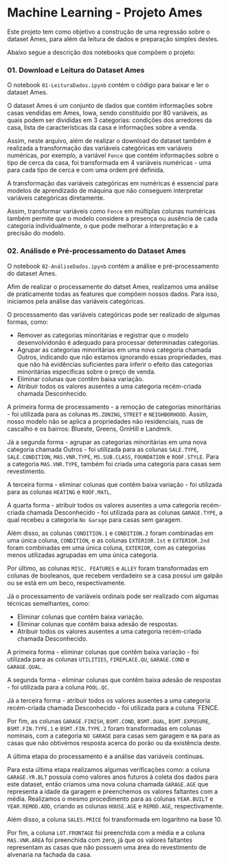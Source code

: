 # Machine Learning - Projeto Ames 

Este projeto tem como objetivo a construção de uma regressão sobre o dataset Ames, para além da leitura de dados e preparação simples destes.

Abaixo segue a descrição dos notebooks que compõem o projeto:

### 01. Download e Leitura do Dataset Ames

O notebook `01-LeituraDados.ipynb` contém o código para baixar e ler o dataset Ames. 

O dataset Ames é um conjunto de dados que contém informações sobre casas vendidas em Ames, Iowa, sendo constituído por 80 variáveis, as quais podem ser divididas em 3 categorias: condições dos arredores da casa, lista de características da casa e informações sobre a venda. 

Assim, neste arquivo, além de realizar o download do dataset também é realizada a transformação das variáveis categóricas em variáveis numéricas, por exemplo, a variável `Fence` que contém informações sobre o tipo de cerca da casa, foi transformada em 4 variáveis numéricas - uma para cada tipo de cerca e com uma ordem pré definida.

A transformação das variáveis categóricas em numéricas é essencial para modelos de aprendizado de máquina que não conseguem interpretar variáveis categóricas diretamente. 

Assim, transformar variáveis como `Fence` em múltiplas colunas numéricas também permite que o modelo considere a presença ou ausência de cada categoria individualmente, o que pode melhorar a interpretação e a precisão do modelo.

### 02. Análisde e Pré-processamento do Dataset Ames

O notebook `02-AnáliseDados.ipynb` contém a análise e pré-processamento do dataset Ames.

Afim de realizar o processamente do datset Ames, realizamos uma análise de praticamente todas as features que compõem nossos dados. Para isso, iniciamos pela análise das variáveis categóricas. 

O processamento das variáveis categóricas pode ser realizado de algumas formas, como:

- Remover as categorias minoritárias e registrar que o modelo desenvolvidonão é adequado para processar determinadas categorias.
- Agrupar as categorias minoritárias em uma nova categoria chamada Outros, indicando que não estamos ignorando essas propriedades, mas que não há evidências suficientes para inferir o efeito das categorias minoritárias específicas sobre o preço de venda.
- Eliminar colunas que contêm baixa variação.
- Atribuir todos os valores ausentes a uma categoria recém-criada chamada Desconhecido.

A primeira forma de processamento - a remoção de categorias minoritárias - foi utilizada para as colunas `MS.ZONING`, `STREET` e `NEIGHBORHOOD`. Assim, nosso modelo não se aplica a propriedades não residenciais, ruas de cascalho e os bairros: Blueste, Greens, GrnHill e Landmrk.

Já a segunda forma - agrupar as categorias minoritárias em uma nova categoria chamada Outros - foi utilizada para as colunas `SALE.TYPE`, `SALE.CONDITION`, `MAS.VNR.TYPE`, `MS.SUB.CLASS`, `FOUNDATION` e `ROOF.STYLE`. Para a categoria `MAS.VNR.TYPE`, também foi criada uma categoria para casas sem revestimento.

A terceira forma - eliminar colunas que contêm baixa variação - foi utilizada para as colunas `HEATING` e `ROOF.MATL`.

A quarta forma - atribuir todos os valores ausentes a uma categoria recém-criada chamada Desconhecido - foi utilizada para as colunas `GARAGE.TYPE`, a qual recebeu a categoria `No Garage` para casas sem garagem.

Além disso, as colunas `CONDITION.1` e `CONDITION.2` foram combinadas em uma única coluna, `CONDITION`, e as colunas `EXTERIOR.1st` e `EXTERIOR.2nd` foram combinadas em uma única coluna, `EXTERIOR`, com as categorias menos utilizadas agrupadas em uma única categoria.

Por último, as colunas `MISC. FEATURES` e `ALLEY` foram transformadas em colunas de booleanos, que recebem verdadeiro se a casa possui um galpão ou se está em um beco, respectivamente.

Já o processamento de variáveis ordinais pode ser realizado com algumas técnicas semelhantes, como:

- Eliminar colunas que contêm baixa variação.
- Eliminar colunas que contêm baixa adesão de respostas.
- Atribuir todos os valores ausentes a uma categoria recém-criada chamada Desconhecido.

A primeira forma - eliminar colunas que contêm baixa variação - foi utilizada para as colunas `UTILITIES`, `FIREPLACE.QU`, `GARAGE.COND` e `GARAGE.QUAL`.

A segunda forma - eliminar colunas que contêm baixa adesão de respostas - foi utilizada para a coluna `POOL.QC`.

Já a terceira forma - atribuir todos os valores ausentes a uma categoria recém-criada chamada Desconhecido - foi utilizada para a coluna `FENCE.

Por fim, as colunas `GARAGE.FINISH`, `BSMT.COND`, `BSMT.QUAL`, `BSMT.EXPOSURE`, `BSMT.FIN.TYPE.1` e `BSMT.FIN.TYPE.2` foram transformadas em colunas nominais, com a categoria `NO GARAGE` para casas sem garagem e `NA` para as casas que não obtivémos resposta acerca do porão ou da existência deste.

A última etapa do processamento é a análise das variáveis contínuas. 

Para esta última etapa realizamos algumas verificações como: a coluna `GARAGE.YR.BLT` possuía como valores anos futuros à coleta dos dados para este dataset, então criamos uma nova coluna chamada `GARAGE.AGE` que representa a idade da garagem e preenchemos os valores faltantes com a média. Realizamos o mesmo procedimento para as colunas `YEAR.BUILT` e `YEAR.REMOD.ADD`, criando as colunas `HOUSE.AGE` e `REMOD.AGE`, respectivamente.

Além disso, a coluna `SALES.PRICE` foi transformada em logaritmo na base 10. 

Por fim, a coluna `LOT.FRONTAGE` foi preenchida com a média e a coluna `MAS.VNR.AREA` foi preenchida com zero, já que os valores faltantes representam as casas que não possuem uma área do revestimento de alvenaria na fachada da casa.

